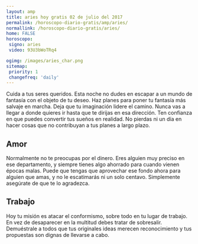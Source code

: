 ```yaml
---
layout: amp
title: aries hoy gratis 02 de julio del 2017 
permalink: /horoscopo-diario-gratis/amp/aries/
normallink: /horoscopo-diario-gratis/aries/
home: FALSE
horoscopo:
 signo: aries
 video: 93U3bWoTRq4

ogimg: /images/aries_char.png
sitemap:
 priority: 1
 changefreq: 'daily'
---
```



Cuida a tus seres queridos. Esta noche no dudes en escapar a un mundo de fantasía con el objeto de tu deseo. Haz planes para poner tu fantasía más salvaje en marcha. Deja que tu imaginación lidere el camino. Nunca vas a llegar a donde quieres ir hasta que te dirijas en esa dirección. Ten confianza en que puedes convertir tus sueños en realidad. No pierdas ni un día en hacer cosas que no contribuyan a tus planes a largo plazo.

## Amor

Normalmente no te preocupas por el dinero. Eres alguien muy preciso en ese departamento, y siempre tienes algo ahorrado para cuando vienen épocas malas. Puede que tengas que aprovechar ese fondo ahora para alguien que amas, y no le escatimarás ni un solo centavo. Simplemente asegúrate de que te lo agradezca.

## Trabajo

Hoy tu misión es atacar el conformismo, sobre todo en tu lugar de trabajo. En vez de desaparecer en la multitud debes tratar de sobresalir. Demuéstrale a todos que tus originales ideas merecen reconocimiento y tus propuestas son dignas de llevarse a cabo.